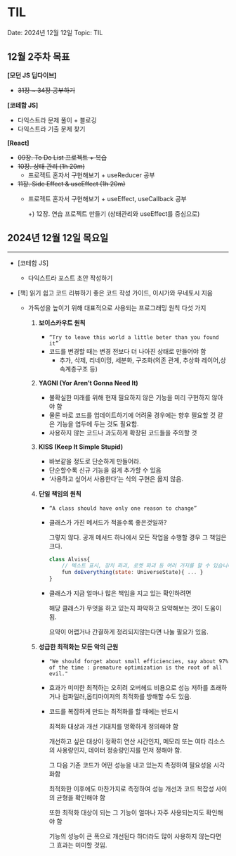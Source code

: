 # TIL

Date: 2024년 12월 12일
Topic: TIL

## 12월 2주차 목표

**[모던 JS 딥다이브]**

- ~~31장 ~ 34장 공부하기~~

**[코테합 JS]**

- 다익스트라 문제 풀이 + 블로깅
- 다익스트라 기출 문제 찾기

**[React]**

- ~~09장. To Do List 프로젝트 + 복습~~
- ~~10장. 상태 관리 (1h 20m)~~
    - 프로젝트 혼자서 구현해보기 + useReducer 공부
- ~~11장. Side Effect & useEffect (1h 20m)~~
    - 프로젝트 혼자서 구현해보기 + useEffect, useCallback 공부

        +) 12장. 연습 프로젝트 만들기 (상태관리와 useEffect를 중심으로)

## 2024년 12월 12일 목요일

---

- [코테합 JS]
    - 다익스트라 포스트 초안 작성하기

- [책] 읽기 쉽고 코드 리뷰하기 좋은 코드 작성 가이드, 이시가와 무네토시 지음
    - 가독성을 높이기 위해 대표적으로 사용되는 프로그래밍 원칙 다섯 가지
        1. **보이스카우트 원칙**
            - `“Try to leave this world a little beter than you found it”`
            - 코드를 변경할 때는 변경 전보다 더 나아진 상태로 만들어야 함
                - 추가, 삭제, 리네이밍, 세분화, 구조화(의존 관계, 추상화 레이어,상속계층구조 등)
        2. **YAGNI (Yor Aren’t Gonna Need It)**
            - 불확실한 미래를 위해 현재 필요하지 않은 기능을 미리 구현하지 않아야 함
            - 물론 바로 코드를 업데이트하기에 어려울 경우에는 향후 필요할 것 같은 기능을 염두에 두는 것도 필요함.
            - 사용하지 않는 코드나 과도하게 확장된 코드들을 주의할 것
        3. **KISS (Keep It Simple Stupid)**
            - 바보같을 정도로 단순하게 만들어라.
            - 단순할수록 신규 기능을 쉽게 추가할 수 있음
            - ‘사용하고 싶어서 사용한다’는 식의 구현은 옳지 않음.
        4. **단일 책임의 원칙**
            - `“A class should have only one reason to change”`
            - 클래스가 가진 메서드가 적을수록 좋은것일까?
                
                그렇지 않다. 공개 메서드 하나에서 모든 작업을 수행할 경우 그 책임은 크다.
                
                ```jsx
                class Alviss{
                	// 텍스트 표시, 장치 파괴, 로켓 파괴 등 여러 가지를 할 수 있습니다
                	fun doEverything(state: UniverseState){ ... }
                }
                ```
                
            - 클래스가 지금 얼마나 많은 책임을 지고 있는 확인하려면
                
                해당 클래스가 무엇을 하고 있는지 파악하고 요약해보는 것이 도움이 됨.
                
                요약이 어렵거나 간결하게 정리되지않는다면 나눌 필요가 있음.
                
        5. **성급한 최적화는 모든 악의 근원**
            - `"We should forget about small efficiencies, say about 97% of the time : premature optimization is the root of all evil."`
            - 효과가 미미한 최적하는 오히려 오버헤드 비용으로 성능 저하를 초래하거나 컴파일러,옵티마이저의 최적화를 방해할 수도 있음.
            - 코드를 복잡하게 만드는 최적화를 할 때에는 반드시
                
                최적화 대상과 개선 기대치를 명확하게 정의해야 함
                
                개선하고 싶은 대상이 정확히 연산 시간인지, 메모리 또는 여타 리소스의 사용량인지, 데이터 정송량인지를 먼저 정해야 함.
                
                그 다음 기존 코드가 어떤 성능을 내고 있는지 측정하여 필요성을 시각화함
                
                최적화한 이후에도 마찬가지로 측정하여 성능 개선과 코드 복잡성 사이의 균형을 확인해야 함
                
                또한 최적화 대상이 되는 그 기능이 얼마나 자주 사용되는지도 확인해야 함
                
                기능의 성능이 큰 폭으로 개선된다 하더라도 많이 사용하지 않는다면 그 효과는 미미할 것임.
